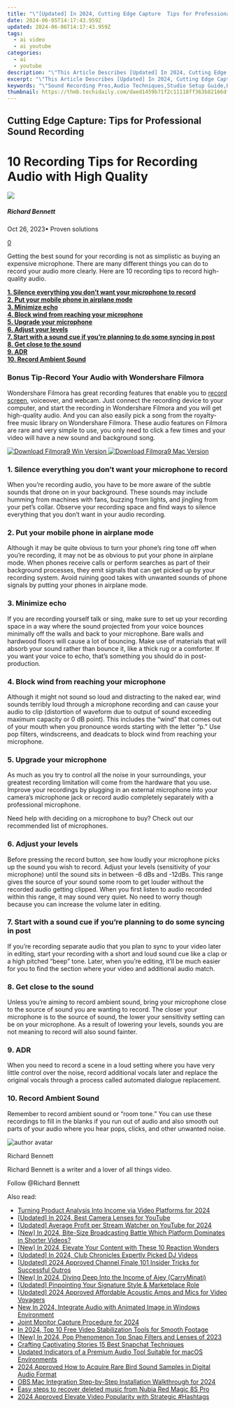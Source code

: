 ```yaml
---
title: "\"[Updated] In 2024, Cutting Edge Capture  Tips for Professional Sound Recording\""
date: 2024-06-05T14:17:43.959Z
updated: 2024-06-06T14:17:43.959Z
tags:
  - ai video
  - ai youtube
categories:
  - ai
  - youtube
description: "\"This Article Describes [Updated] In 2024, Cutting Edge Capture: Tips for Professional Sound Recording\""
excerpt: "\"This Article Describes [Updated] In 2024, Cutting Edge Capture: Tips for Professional Sound Recording\""
keywords: "\"Sound Recording Pros,Audio Techniques,Studio Setup Guide,High-Quality Recordings,Capture Clear Sounds,Audio Editing Basics,Professional Microphones\""
thumbnail: https://thmb.techidaily.com/daed1459b71f2c11118ff363b82166df3949711b8db94af4f668119ff4d60331.jpg
---
```


## Cutting Edge Capture: Tips for Professional Sound Recording

# 10 Recording Tips for Recording Audio with High Quality

![](https://images.wondershare.com/filmora/article-images/richard-bennett.jpg)

##### Richard Bennett

 Oct 26, 2023• Proven solutions

[0](#commentsBoxSeoTemplate)

Getting the best sound for your recording is not as simplistic as buying an expensive microphone. There are many different things you can do to record your audio more clearly. Here are 10 recording tips to record high-quality audio.

[**1\. Silence everything you don’t want your microphone to record**](#Silence)  
[**2\. Put your mobile phone in airplane mode**](#airplane-mode)  
[**3\. Minimize echo**](#Minimize-echo)  
[**4\. Block wind from reaching your microphone**](#Block-wind)  
[**5\. Upgrade your microphone**](#Upgrade-your-microphone)  
[**6\. Adjust your levels**](#Adjust-your-levels)  
[**7\. Start with a sound cue if you’re planning to do some syncing in post**](#sound-cue)  
[**8\. Get close to the sound**](#Get-close-to-the-sound)  
[**9\. ADR**](#ADR)  
[**10\. Record Ambient Sound**](#Record-Ambient-Sound)

### Bonus Tip-Record Your Audio with Wondershare Filmora

Wondershare Filmora has great recording features that enable you to [record screen](https://tools.techidaily.com/wondershare/filmora/download/), voiceover, and webcam. Just connect the recording device to your computer, and start the recording in Wondershare Filmora and you will get high-quality audio. And you can also easily pick a song from the royalty-free music library on Wondershare Filmora. These audio features on Filmora are rare and very simple to use, you only need to click a few times and your video will have a new sound and background song.

[![Download Filmora9 Win Version](https://images.wondershare.com/filmora/guide/download-btn-win.jpg) ](https://tools.techidaily.com/wondershare/filmora/download/) [![Download Filmora9 Mac Version](https://images.wondershare.com/filmora/guide/download-btn-mac.jpg) ](https://tools.techidaily.com/wondershare/filmora/download/)

### **1\. Silence everything you don’t want your microphone to record**

When you’re recording audio, you have to be more aware of the subtle sounds that drone on in your background. These sounds may include humming from machines with fans, buzzing from lights, and jingling from your pet’s collar. Observe your recording space and find ways to silence everything that you don’t want in your audio recording.

### **2\. Put your mobile phone in airplane mode**

Although it may be quite obvious to turn your phone’s ring tone off when you’re recording, it may not be as obvious to put your phone in airplane mode. When phones receive calls or perform searches as part of their background processes, they emit signals that can get picked up by your recording system. Avoid ruining good takes with unwanted sounds of phone signals by putting your phones in airplane mode.

### **3\. Minimize echo**

If you are recording yourself talk or sing, make sure to set up your recording space in a way where the sound projected from your voice bounces minimally off the walls and back to your microphone. Bare walls and hardwood floors will cause a lot of bouncing. Make use of materials that will absorb your sound rather than bounce it, like a thick rug or a comforter. If you want your voice to echo, that’s something you should do in post-production.

### **4\. Block wind from reaching your microphone**

Although it might not sound so loud and distracting to the naked ear, wind sounds terribly loud through a microphone recording and can cause your audio to clip (distortion of waveform due to output of sound exceeding maximum capacity or 0 dB point). This includes the “wind” that comes out of your mouth when you pronounce words starting with the letter “p.” Use pop filters, windscreens, and deadcats to block wind from reaching your microphone.

### **5\. Upgrade your microphone**

As much as you try to control all the noise in your surroundings, your greatest recording limitation will come from the hardware that you use. Improve your recordings by plugging in an external microphone into your camera’s microphone jack or record audio completely separately with a professional microphone.

Need help with deciding on a microphone to buy? Check out our recommended list of microphones.

### **6\. Adjust your levels**

Before pressing the record button, see how loudly your microphone picks up the sound you wish to record. Adjust your levels (sensitivity of your microphone) until the sound sits in between -6 dBs and -12dBs. This range gives the source of your sound some room to get louder without the recorded audio getting clipped. When you first listen to audio recorded within this range, it may sound very quiet. No need to worry though because you can increase the volume later in editing.

### **7\. Start with a sound cue if you’re planning to do some syncing in post**

If you’re recording separate audio that you plan to sync to your video later in editing, start your recording with a short and loud sound cue like a clap or a high pitched “beep” tone. Later, when you’re editing, it’ll be much easier for you to find the section where your video and additional audio match.

### **8\. Get close to the sound**

Unless you’re aiming to record ambient sound, bring your microphone close to the source of sound you are wanting to record. The closer your microphone is to the source of sound, the lower your sensitivity setting can be on your microphone. As a result of lowering your levels, sounds you are not meaning to record will also sound fainter.

### **9\. ADR**

When you need to record a scene in a loud setting where you have very little control over the noise, record additional vocals later and replace the original vocals through a process called automated dialogue replacement.

### **10\. Record Ambient Sound**

Remember to record ambient sound or “room tone.” You can use these recordings to fill in the blanks if you run out of audio and also smooth out parts of your audio where you hear pops, clicks, and other unwanted noise.

![author avatar](https://images.wondershare.com/filmora/article-images/richard-bennett.jpg)

Richard Bennett

Richard Bennett is a writer and a lover of all things video.

Follow @Richard Bennett

<span class="atpl-alsoreadstyle">Also read:</span>
<div><ul>
<li><a href="https://facebook-video-share.techidaily.com/turning-product-analysis-into-income-via-video-platforms-for-2024/"><u>Turning Product Analysis Into Income via Video Platforms for 2024</u></a></li>
<li><a href="https://facebook-video-share.techidaily.com/updated-in-2024-best-camera-lenses-for-youtube/"><u>[Updated] In 2024, Best Camera Lenses for YouTube</u></a></li>
<li><a href="https://facebook-video-share.techidaily.com/updated-average-profit-per-stream-watcher-on-youtube-for-2024/"><u>[Updated] Average Profit per Stream Watcher on YouTube for 2024</u></a></li>
<li><a href="https://facebook-video-share.techidaily.com/new-in-2024-bite-size-broadcasting-battle-which-platform-dominates-in-shorter-videos/"><u>[New] In 2024, Bite-Size Broadcasting Battle  Which Platform Dominates in Shorter Videos?</u></a></li>
<li><a href="https://facebook-video-share.techidaily.com/new-in-2024-elevate-your-content-with-these-10-reaction-wonders/"><u>[New] In 2024, Elevate Your Content with These 10 Reaction Wonders</u></a></li>
<li><a href="https://facebook-video-share.techidaily.com/updated-in-2024-club-chronicles-expertly-picked-dj-videos/"><u>[Updated] In 2024, Club Chronicles  Expertly Picked DJ Videos</u></a></li>
<li><a href="https://facebook-video-share.techidaily.com/updated-2024-approved-channel-finale-101-insider-tricks-for-successful-outros/"><u>[Updated] 2024 Approved  Channel Finale 101  Insider Tricks for Successful Outros</u></a></li>
<li><a href="https://facebook-video-share.techidaily.com/new-in-2024-diving-deep-into-the-income-of-ajey-carryminati/"><u>[New] In 2024, Diving Deep Into the Income of Ajey (CarryMinati)</u></a></li>
<li><a href="https://facebook-video-share.techidaily.com/updated-pinpointing-your-signature-style-and-marketplace-role/"><u>[Updated] Pinpointing Your Signature Style & Marketplace Role</u></a></li>
<li><a href="https://facebook-video-share.techidaily.com/updated-2024-approved-affordable-acoustic-amps-and-mics-for-video-voyagers/"><u>[Updated] 2024 Approved  Affordable Acoustic Amps and Mics for Video Voyagers</u></a></li>
<li><a href="https://voice-adjusting.techidaily.com/new-in-2024-integrate-audio-with-animated-image-in-windows-environment/"><u>New In 2024, Integrate Audio with Animated Image in Windows Environment</u></a></li>
<li><a href="https://visual-screen-recording.techidaily.com/joint-monitor-capture-procedure-for-2024/"><u>Joint Monitor Capture Procedure for 2024</u></a></li>
<li><a href="https://video-creation-software.techidaily.com/in-2024-top-10-free-video-stabilization-tools-for-smooth-footage/"><u>In 2024, Top 10 Free Video Stabilization Tools for Smooth Footage</u></a></li>
<li><a href="https://snapchat-videos.techidaily.com/new-in-2024-pop-phenomenon-top-snap-filters-and-lenses-of-2023/"><u>[New] In 2024, Pop Phenomenon  Top Snap Filters and Lenses of 2023</u></a></li>
<li><a href="https://tiktok-video-recordings.techidaily.com/crafting-captivating-stories-15-best-snapchat-techniques/"><u>Crafting Captivating Stories  15 Best Snapchat Techniques</u></a></li>
<li><a href="https://audio-editing.techidaily.com/updated-indicators-of-a-premium-audio-tool-suitable-for-macos-environments/"><u>Updated Indicators of a Premium Audio Tool Suitable for macOS Environments</u></a></li>
<li><a href="https://voice-adjusting.techidaily.com/2024-approved-how-to-acquire-rare-bird-sound-samples-in-digital-audio-format/"><u>2024 Approved How to Acquire Rare Bird Sound Samples in Digital Audio Format</u></a></li>
<li><a href="https://screen-activity-recording.techidaily.com/obs-mac-integration-step-by-step-installation-walkthrough-for-2024/"><u>OBS Mac Integration  Step-by-Step Installation Walkthrough for 2024</u></a></li>
<li><a href="https://phone-solutions.techidaily.com/easy-steps-to-recover-deleted-music-from-nubia-red-magic-8s-pro-by-fonelab-android-recover-music/"><u>Easy steps to recover deleted music from Nubia Red Magic 8S Pro</u></a></li>
<li><a href="https://youtube-clips.techidaily.com/2024-approved-elevate-video-popularity-with-strategic-hashtags/"><u>2024 Approved  Elevate Video Popularity with Strategic #Hashtags</u></a></li>
</ul></div>

<ins class="adsbygoogle"
      style="display:block"
      data-ad-client="ca-pub-7571918770474297"
      data-ad-slot="8358498916"
      data-ad-format="auto"
      data-full-width-responsive="true"></ins>